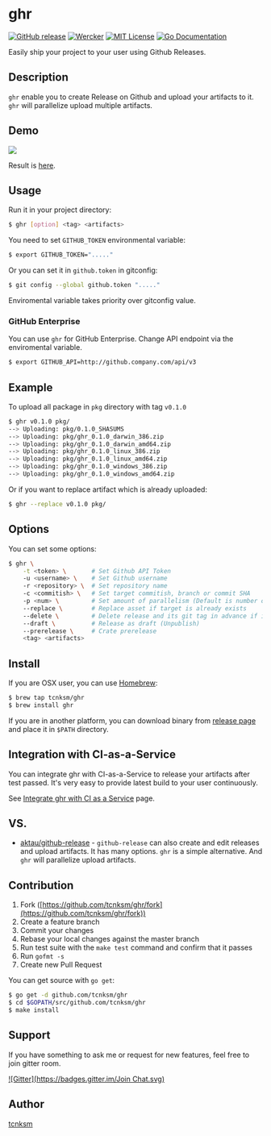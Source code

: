 ghr
====

[![GitHub release](http://img.shields.io/github/release/tcnksm/ghr.svg?style=flat-square)][release]
[![Wercker](http://img.shields.io/wercker/ci/54393fe184570fc622001411.svg?style=flat-square)][wercker]
[![MIT License](http://img.shields.io/badge/license-MIT-blue.svg?style=flat-square)][license]
[![Go Documentation](http://img.shields.io/badge/go-documentation-blue.svg?style=flat-square)][godocs]

[release]: https://github.com/tcnksm/ghr/releases
[wercker]: https://app.wercker.com/project/bykey/a181c474f1e25e1870d0ba387723046b
[license]: https://github.com/tcnksm/ghr/blob/master/LICENSE
[godocs]: http://godoc.org/github.com/tcnksm/ghr

Easily ship your project to your user using Github Releases.

## Description

`ghr` enable you to create Release on Github and upload your artifacts to it. `ghr` will parallelize upload multiple artifacts.

## Demo

![](http://deeeet.com/images/ghr.gif)

Result is [here](https://github.com/tcnksm/ghr/releases/tag/v0.1.0).


## Usage

Run it in your project directory:

```bash
$ ghr [option] <tag> <artifacts>
```

You need to set `GITHUB_TOKEN` environmental variable:

```bash
$ export GITHUB_TOKEN="....."
```

Or you can set it in `github.token` in gitconfig:

```bash
$ git config --global github.token "....."
```

Enviromental variable takes priority over gitconfig value.

### GitHub Enterprise

You can use `ghr` for GitHub Enterprise. Change API endpoint via the enviromental variable.

```bash
$ export GITHUB_API=http://github.company.com/api/v3
```

## Example

To upload all package in `pkg` directory with tag `v0.1.0`

```bash
$ ghr v0.1.0 pkg/
--> Uploading: pkg/0.1.0_SHASUMS
--> Uploading: pkg/ghr_0.1.0_darwin_386.zip
--> Uploading: pkg/ghr_0.1.0_darwin_amd64.zip
--> Uploading: pkg/ghr_0.1.0_linux_386.zip
--> Uploading: pkg/ghr_0.1.0_linux_amd64.zip
--> Uploading: pkg/ghr_0.1.0_windows_386.zip
--> Uploading: pkg/ghr_0.1.0_windows_amd64.zip
```

Or if you want to replace artifact which is already uploaded:

```bash
$ ghr --replace v0.1.0 pkg/
```

## Options

You can set some options:

```bash
$ ghr \
    -t <token> \       # Set Github API Token
    -u <username> \    # Set Github username
    -r <repository> \  # Set repository name
    -c <commitish> \   # Set target commitish, branch or commit SHA
    -p <num> \         # Set amount of parallelism (Default is number of CPU)
    --replace \        # Replace asset if target is already exists
    --delete \         # Delete release and its git tag in advance if it exists
    --draft \          # Release as draft (Unpublish)
    --prerelease \     # Crate prerelease
    <tag> <artifacts>
```

## Install

If you are OSX user, you can use [Homebrew](http://brew.sh/):

```bash
$ brew tap tcnksm/ghr
$ brew install ghr
```

If you are in another platform, you can download binary from [release page](https://github.com/tcnksm/ghr/releases) and place it in `$PATH` directory.

## Integration with CI-as-a-Service

You can integrate ghr with CI-as-a-Service to release your artifacts after test passed. It's very easy to provide latest build to your user continuously.

See [Integrate ghr with CI as a Service](https://github.com/tcnksm/ghr/wiki/Integrate-ghr-with-CI-as-a-Service) page.

## VS.

- [aktau/github-release](https://github.com/aktau/github-release) - `github-release` can also create and edit releases and upload artifacts. It has many options. `ghr` is a simple alternative. And `ghr` will parallelize upload artifacts.

## Contribution

1. Fork ([https://github.com/tcnksm/ghr/fork](https://github.com/tcnksm/ghr/fork))
1. Create a feature branch
1. Commit your changes
1. Rebase your local changes against the master branch
1. Run test suite with the `make test` command and confirm that it passes
1. Run `gofmt -s`
1. Create new Pull Request

You can get source with `go get`:

```bash
$ go get -d github.com/tcnksm/ghr
$ cd $GOPATH/src/github.com/tcnksm/ghr
$ make install
```

## Support

If you have something to ask me or request for new features, feel free to join gitter room.

[![Gitter](https://badges.gitter.im/Join Chat.svg)](https://gitter.im/tcnksm/ghr?utm_source=badge&utm_medium=badge&utm_campaign=pr-badge&utm_content=badge)


## Author

[tcnksm](https://github.com/tcnksm)
